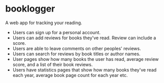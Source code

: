# booklogger
A web app for tracking your reading.

- Users can sign up for a personal account.
- Users can add reviews for books they've read. Review can include a score.
- Users are able to leave comments on other peoples' reviews.
- Users can search for reviews by book titles or author names.
- User pages show how many books the user has read, average review score, and a list of their book reviews.
- Users have statistics pages that show how many books they've read each year, average book page count for each year etc.

